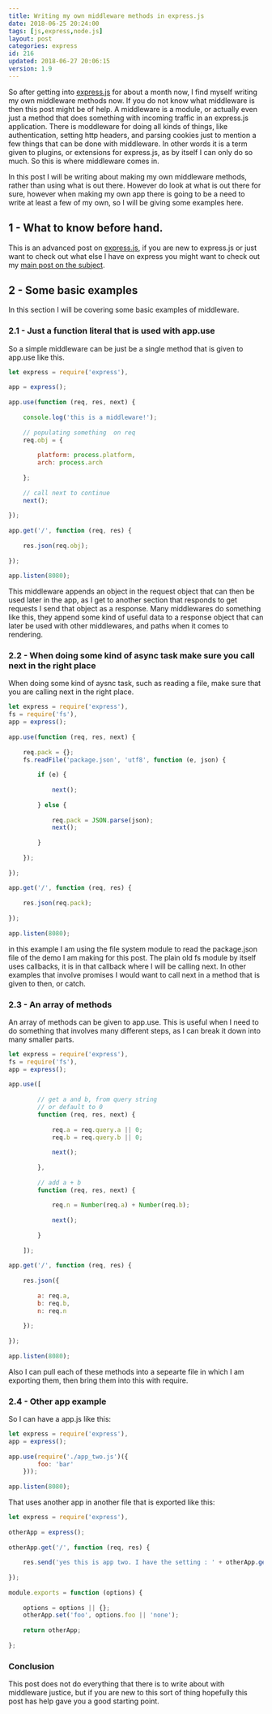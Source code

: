 ```yaml
---
title: Writing my own middleware methods in express.js
date: 2018-06-25 20:24:00
tags: [js,express,node.js]
layout: post
categories: express
id: 216
updated: 2018-06-27 20:06:15
version: 1.9
---
```


So after getting into [express.js](https://expressjs.com/) for about a month now, I find myself writing my own middleware methods now. If you do not know what middleware is then this post might be of help. A middleware is a module, or actually even just a method that does something with incoming traffic in an express.js application. There is moddleware for doing all kinds of things, like authentication, setting http headers, and parsing cookies just to mention a few things that can be done with middleware. In other words it is a term given to plugins, or extensions for express.js, as by itself I can only do so much. So this is where middleware comes in. 

<!-- more -->

In this post I will be writing about making my own middleware methods, rather than using what is out there. However do look at what is out there for sure, however when making my own app there is going to be a need to write at least a few of my own, so I will be giving some examples here.


## 1 - What to know before hand.

This is an advanced post on [express.js](https://expressjs.com/), if you are new to express.js or just want to check out what else I have on express you might want to check out my [main post on the subject](/2018/02/12/nodejs-csv-to-json/).

## 2 - Some basic examples

In this section I will be covering some basic examples of middleware.

### 2.1 - Just a function literal that is used with app.use

So a simple middleware can be just be a single method that is given to app.use like this.

```js
let express = require('express'),
 
app = express();
 
app.use(function (req, res, next) {
 
    console.log('this is a middleware!');
 
    // populating something  on req
    req.obj = {
 
        platform: process.platform,
        arch: process.arch
 
    };
 
    // call next to continue
    next();
 
});
 
app.get('/', function (req, res) {
 
    res.json(req.obj);
 
});
 
app.listen(8080);
```

This middleware appends an object in the request object that can then be used later in the app, as I get to another section that responds to get requests I send that object as a response. Many middlewares do something like this, they append some kind of useful data to a response object that can later be used with other middlewares, and paths when it comes to rendering.

### 2.2 - When doing some kind of async task make sure you call next in the right place

When doing some kind of aysnc task, such as reading a file, make sure that you are calling next in the right place.

```js
let express = require('express'),
fs = require('fs'),
app = express();
 
app.use(function (req, res, next) {
 
    req.pack = {};
    fs.readFile('package.json', 'utf8', function (e, json) {
 
        if (e) {
 
            next();
 
        } else {
 
            req.pack = JSON.parse(json);
            next();
 
        }
 
    });
 
});
 
app.get('/', function (req, res) {
 
    res.json(req.pack);
 
});
 
app.listen(8080);
```

in this example I am using the file system module to read the package.json file of the demo I am making for this post. The plain old fs module by itself uses callbacks, it is in that callback where I will be calling next. In other examples that involve promises I would want to call next in a method that is given to then, or catch.

### 2.3 - An array of methods

An array of methods can be given to app.use. This is useful when I need to do something that involves many different steps, as I can break it down into many smaller parts.

```js
let express = require('express'),
fs = require('fs'),
app = express();
 
app.use([
 
        // get a and b, from query string
        // or default to 0
        function (req, res, next) {
 
            req.a = req.query.a || 0;
            req.b = req.query.b || 0;
 
            next();
 
        },
 
        // add a + b
        function (req, res, next) {
 
            req.n = Number(req.a) + Number(req.b);
 
            next();
 
        }
 
    ]);
 
app.get('/', function (req, res) {
 
    res.json({
 
        a: req.a,
        b: req.b,
        n: req.n
 
    });
 
});
 
app.listen(8080);
```

Also I can pull each of these methods into a sepearte file in which I am exporting them, then bring them into this with require.

### 2.4 - Other app example

So I can have a app.js like this:

```js
let express = require('express'),
app = express();
 
app.use(require('./app_two.js')({
        foo: 'bar'
    }));
 
app.listen(8080);
```

That uses another app in another file that is exported like this:

```js
let express = require('express'),
 
otherApp = express();
 
otherApp.get('/', function (req, res) {
 
    res.send('yes this is app two. I have the setting : ' + otherApp.get('foo'));
 
});
 
module.exports = function (options) {
 
    options = options || {};
    otherApp.set('foo', options.foo || 'none');
 
    return otherApp;
 
};
```

### Conclusion

This post does not do everything that there is to write about with middleware justice, but if you are new to this sort of thing hopefully this post has help gave you a good starting point.